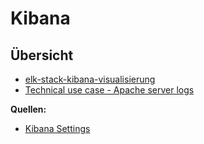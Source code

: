 # Kibana

## Übersicht

* [elk-stack-kibana-visualisierung](../elk-stack-kibana-visualisierung)
* [Technical use case - Apache server logs](../elk-stack-kibana5-apache-log)

**Quellen:**

* [Kibana Settings](https://www.elastic.co/guide/en/kibana/current/settings.html)